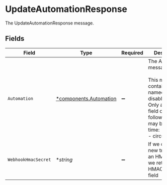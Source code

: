 # UpdateAutomationResponse

The UpdateAutomationResponse message.


## Fields

| Field                                                                                                                                                             | Type                                                                                                                                                              | Required                                                                                                                                                          | Description                                                                                                                                                       |
| ----------------------------------------------------------------------------------------------------------------------------------------------------------------- | ----------------------------------------------------------------------------------------------------------------------------------------------------------------- | ----------------------------------------------------------------------------------------------------------------------------------------------------------------- | ----------------------------------------------------------------------------------------------------------------------------------------------------------------- |
| `Automation`                                                                                                                                                      | [*components.Automation](../../models/components/automation.md)                                                                                                   | :heavy_minus_sign:                                                                                                                                                | The Automation message.<br/><br/>This message contains a oneof named disabled_reason. Only a single field of the following list may be set at a time:<br/>  - circuitBreaker<br/> |
| `WebhookHmacSecret`                                                                                                                                               | **string*                                                                                                                                                         | :heavy_minus_sign:                                                                                                                                                | If we create a new trigger with an HMAC secret we return the HMAC on this field                                                                                   |